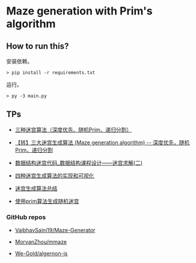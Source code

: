 # Maze generation with Prim's algorithm

## How to run this?

安装依赖。

```
> pip install -r requirements.txt
```

运行。

```
> py -3 main.py
```

## TPs

+ [三种迷宫算法（深度优先、随机Prim、递归分割）](https://blog.csdn.net/qq_41517936/article/details/107047349)

+ [【转】三大迷宫生成算法 (Maze generation algorithm) -- 深度优先，随机Prim，递归分割](https://www.douban.com/note/641952619/)

+ [数据结构迷宫代码_数据结构课程设计——迷宫求解(二)](https://blog.csdn.net/weixin_39608478/article/details/113369669)

+ [四种迷宫生成算法的实现和可视化](https://blog.csdn.net/imred/article/details/105329806)

+ [迷宫生成算法总结](https://blog.csdn.net/qq_26822029/article/details/104121833)

+ [使用prim算法生成随机迷宫](https://blog.51cto.com/u_15887260/5876577)

### GitHub repos

+ [VaibhavSaini19/Maze-Generator](https://github.com/VaibhavSaini19/Maze-Generator)

+ [MorvanZhou/mmaze](https://github.com/MorvanZhou/mmaze)

+ [We-Gold/algernon-js](https://github.com/We-Gold/algernon-js)
